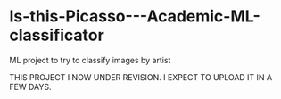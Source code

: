 # Is-this-Picasso---Academic-ML-classificator
ML project to try to classify images by artist

THIS PROJECT I NOW UNDER REVISION. I EXPECT TO UPLOAD IT IN A FEW DAYS.
